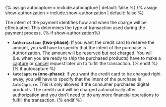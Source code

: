{% assign autocapture = include.autocapture | default: false %}
{% assign show-authorization = include.show-authorization | default: false %}

The intent of the payment identifies how and when the charge will be
effectuated. This determines the type of transaction used during the payment
process.
{% if show-authorization%}

* **`Authorization` (two-phase)**: If you want the credit card to reserve the
  amount, you will have to specify that the intent of the purchase is
  Authorization. The amount will be reserved but not charged. You will (i.e.
  when you are ready to ship the purchased products) have to make a
  [capture][capture] or [cancel][cancel] request later on to fulfill the
  transaction.
  {% endif %}
{% if autocapture %}
* **`AutoCapture` (one-phase)**:  If you want the credit card to be charged
  right away, you will have to specify that the intent of the purchase is
  `AutoCapture`. This is only allowed if the consumer purchases digital
  products. The credit card will be charged automatically after authorization
  and you don't need to do any more financial operations to fulfill the
  transaction.
{% endif %}

[capture]: ./after-payment#capture
[cancel]: ./after-payment#cancellations
